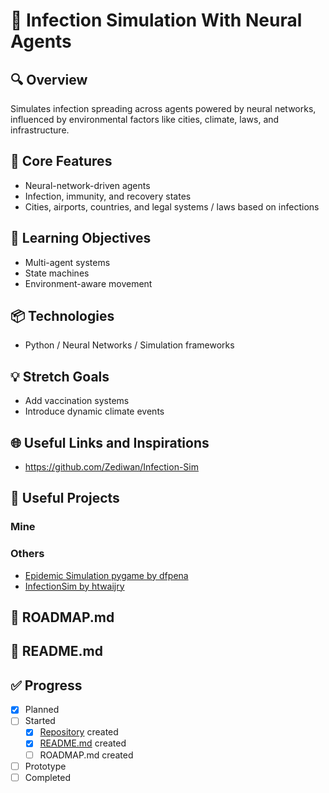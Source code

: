 # 🧪 Infection Simulation With Neural Agents

## 🔍 Overview
Simulates infection spreading across agents powered by neural networks, influenced by environmental factors like cities, climate, laws, and infrastructure.

## 🔧 Core Features
- Neural-network-driven agents
- Infection, immunity, and recovery states
- Cities, airports, countries, and legal systems / laws based on infections

## 🧠 Learning Objectives
- Multi-agent systems
- State machines
- Environment-aware movement

## 📦 Technologies
- Python / Neural Networks / Simulation frameworks

## 💡 Stretch Goals
- Add vaccination systems
- Introduce dynamic climate events

## 🌐 Useful Links and Inspirations
- https://github.com/Zediwan/Infection-Sim

## 🧩 Useful Projects
### Mine

### Others
- [Epidemic Simulation pygame by dfpena](https://github.com/dfpena/epidemic-simulation-pygame)
- [InfectionSim by htwaijry](https://github.com/htwaijry/InfectionSim)

## 📄 ROADMAP.md

## 📘 README.md

## ✅ Progress
- [x] Planned
- [ ] Started
  - [X] [Repository](https://github.com/Zediwan/Infection-Sim) created
  - [X] [README.md](https://github.com/Zediwan/Infection-Sim/blob/master/README.md) created
  - [ ] ROADMAP.md created
- [ ] Prototype
- [ ] Completed
